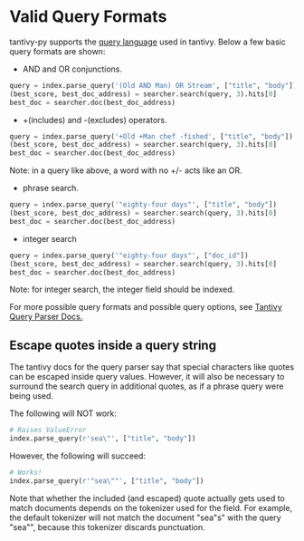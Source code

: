 # Valid Query Formats

tantivy-py supports the [query language](https://docs.rs/tantivy/latest/tantivy/query/struct.QueryParser.html#method.parse_query) used in tantivy.
Below a few basic query formats are shown:

 - AND and OR conjunctions.
```python
query = index.parse_query('(Old AND Man) OR Stream', ["title", "body"])
(best_score, best_doc_address) = searcher.search(query, 3).hits[0]
best_doc = searcher.doc(best_doc_address)
```

 - +(includes) and -(excludes) operators.
```python
query = index.parse_query('+Old +Man chef -fished', ["title", "body"])
(best_score, best_doc_address) = searcher.search(query, 3).hits[0]
best_doc = searcher.doc(best_doc_address)
```
Note: in a query like above, a word with no +/- acts like an OR.

 - phrase search.
```python
query = index.parse_query('"eighty-four days"', ["title", "body"])
(best_score, best_doc_address) = searcher.search(query, 3).hits[0]
best_doc = searcher.doc(best_doc_address)
```

- integer search
```python
query = index.parse_query('"eighty-four days"', ["doc_id"])
(best_score, best_doc_address) = searcher.search(query, 3).hits[0]
best_doc = searcher.doc(best_doc_address)
```
Note: for integer search, the integer field should be indexed.

For more possible query formats and possible query options, see [Tantivy Query Parser Docs.](https://docs.rs/tantivy/latest/tantivy/query/struct.QueryParser.html)

## Escape quotes inside a query string

The tantivy docs for the query parser say that special characters like quotes can be 
escaped inside query values. However, it will also be necessary to surround
the search query in additional quotes, as if a phrase query were being used.

The following will NOT work:

```python
# Raises ValueError
index.parse_query(r'sea\"', ["title", "body"])
```

However, the following will succeed:

```python
# Works!
index.parse_query(r'"sea\""', ["title", "body"])
```

Note that whether the included (and escaped) quote actually gets used
to match documents depends on the tokenizer used for the field. For example,
the default tokenizer will not match the document "sea\"s" with the query
"sea\"", because this tokenizer discards punctuation. 
